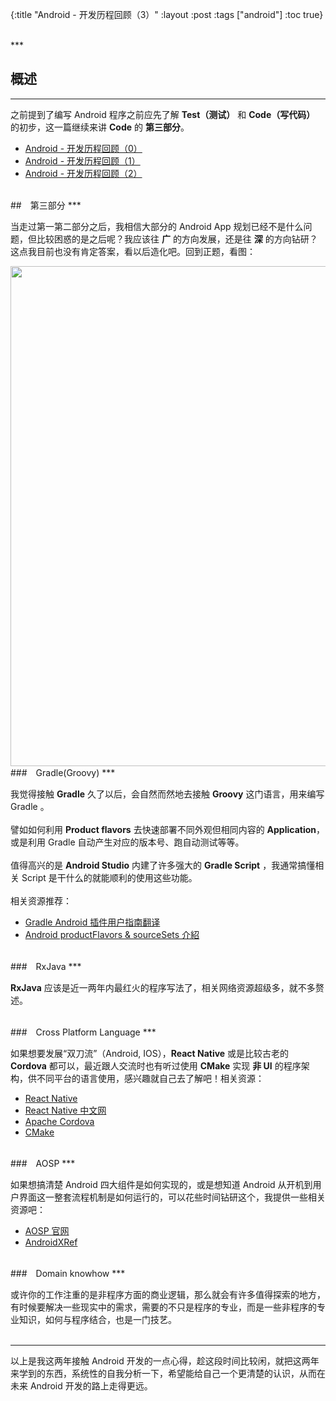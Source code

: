 {:title "Android - 开发历程回顾（3）"
 :layout :post
 :tags  ["android"]
 :toc true}

<br>
***
<br>

## 概述
***

之前提到了编写 Android 程序之前应先了解 **Test（测试）** 和 **Code（写代码）** 的初步，这一篇继续来讲 **Code** 的 **第三部分**。

* [Android - 开发历程回顾（0）](/posts-output/2016-09-10-Android-development-road-0.html)
* [Android - 开发历程回顾（1）](/posts-output/2016-09-18-Android-development-road-1.html)
* [Android - 开发历程回顾（2）](/posts-output/2016-09-24-Android-development-road-2.html)

<br>
##　第三部分
***

当走过第一第二部分之后，我相信大部分的 Android App 规划已经不是什么问题，但比较困惑的是之后呢？我应该往 **广** 的方向发展，还是往 **深** 的方向钻研？这点我目前也没有肯定答案，看以后造化吧。回到正题，看图：

<img src="http://oem503hzx.bkt.clouddn.com/Android-dev-road-3.png" width="800"/>

<br>
###　Gradle(Groovy)
***

我觉得接触 **Gradle** 久了以后，会自然而然地去接触 **Groovy** 这门语言，用来编写 Gradle 。
<br>
<br>
譬如如何利用 **Product flavors** 去快速部署不同外观但相同内容的 **Application**，或是利用 Gradle 自动产生对应的版本号、跑自动测试等等。
<br>
<br>
值得高兴的是 **Android Studio** 内建了许多强大的 **Gradle Script** ，我通常搞懂相关 Script 是干什么的就能顺利的使用这些功能。
<br>
<br>
相关资源推荐：
* [Gradle Android 插件用户指南翻译](http://avatarqing.github.io/Gradle-Plugin-User-Guide-Chinese-Verision/build_variants/product_flavors.html)
* [Android productFlavors & sourceSets 介紹](http://blog.xuite.net/saso0704/wretch/417989281)

<br>
###　RxJava
***

**RxJava** 应该是近一两年内最红火的程序写法了，相关网络资源超级多，就不多赘述。

<br>
###　Cross Platform Language
***

如果想要发展“双刀流”（Android, IOS），**React Native** 或是比较古老的 **Cordova** 都可以，最近跟人交流时也有听过使用 **CMake** 实现 **非 UI** 的程序架构，供不同平台的语言使用，感兴趣就自己去了解吧！相关资源：
* [React Native](https://facebook.github.io/react-native/)
* [React Native 中文网](http://reactnative.cn/)
* [Apache Cordova](https://cordova.apache.org/)
* [CMake](https://cmake.org/)

<br>
###　AOSP
***

如果想搞清楚 Android 四大组件是如何实现的，或是想知道 Android 从开机到用户界面这一整套流程机制是如何运行的，可以花些时间钻研这个，我提供一些相关资源吧：
* [AOSP 官网](https://source.android.com/)
* [AndroidXRef](http://androidxref.com/)

<br>
###　Domain knowhow
***

或许你的工作注重的是非程序方面的商业逻辑，那么就会有许多值得探索的地方，有时候要解决一些现实中的需求，需要的不只是程序的专业，而是一些非程序的专业知识，如何与程序结合，也是一门技艺。
<br>
<br>
***
以上是我这两年接触 Android 开发的一点心得，趁这段时间比较闲，就把这两年来学到的东西，系统性的自我分析一下，希望能给自己一个更清楚的认识，从而在未来 Android 开发的路上走得更远。

